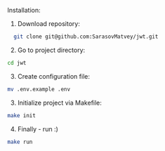 Installation:

1. Download repository:
``` bash
  git clone git@github.com:SarasovMatvey/jwt.git
```

2. Go to project directory:
``` bash
cd jwt
```

3. Create configuration file:
``` bash
mv .env.example .env
```

3. Initialize project via Makefile:
``` bash
make init
```

4. Finally - run :)
``` bash
make run
```

